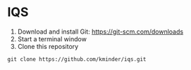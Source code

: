 # IQS
1. Download and install Git: https://git-scm.com/downloads
2. Start a terminal window
3. Clone this repository
```
git clone https://github.com/kminder/iqs.git
```
